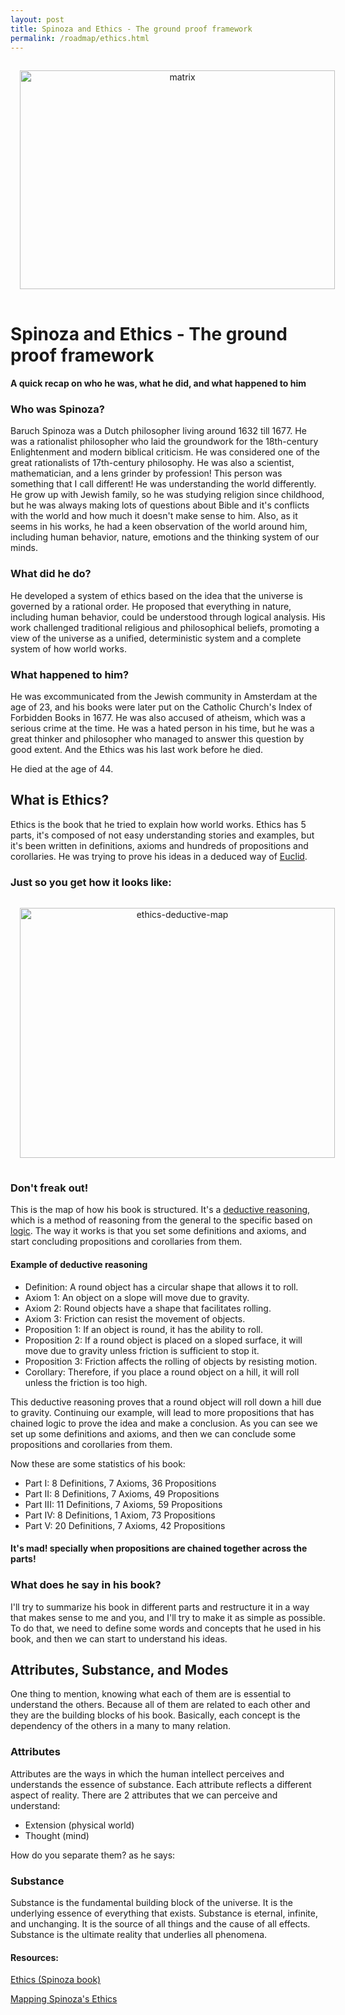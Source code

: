 ```yaml
---
layout: post
title: Spinoza and Ethics - The ground proof framework
permalink: /roadmap/ethics.html
---
```


<div style="text-align:center">
<img
src="{{ absolute_url }}/assets/spinoza.jpeg"
alt="matrix"
title="choice"
width="100%"
height="350px"
style="padding: 15px; "
/>
</div>

# Spinoza and Ethics - The ground proof framework

#### A quick recap on who he was, what he did, and what happened to him

### Who was Spinoza?

Baruch Spinoza was a Dutch philosopher living around 1632 till 1677. He was a rationalist philosopher who laid the groundwork for the 18th-century Enlightenment and modern biblical criticism. He was considered one of the great rationalists of 17th-century philosophy.
He was also a scientist, mathematician, and a lens grinder by profession!
This person was something that I call different! He was understanding the world differently. He grow up with Jewish family, so he was studying religion since childhood, but he was always making lots of questions about Bible and it's conflicts with the world and how much it doesn't make sense to him.
Also, as it seems in his works, he had a keen observation of the world around him, including human behavior, nature, emotions and the thinking system of our minds.

### What did he do?

He developed a system of ethics based on the idea that the universe is governed by a rational order. He proposed that everything in nature, including human behavior, could be understood through logical analysis. His work challenged traditional religious and philosophical beliefs, promoting a view of the universe as a unified, deterministic system and a complete system of how world works.

### What happened to him?

He was excommunicated from the Jewish community in Amsterdam at the age of 23, and his books were later put on the Catholic Church's Index of Forbidden Books in 1677. He was also accused of atheism, which was a serious crime at the time. He was a hated person in his time, but he was a great thinker and philosopher who managed to answer this question by good extent. And the Ethics was his last work before he died.

He died at the age of 44.

## What is Ethics?

Ethics is the book that he tried to explain how world works.
Ethics has 5 parts, it's composed of not easy understanding stories and examples, but it's been written in definitions, axioms and hundreds of propositions and corollaries.
He was trying to prove his ideas in a deduced way of [Euclid](https://en.wikipedia.org/wiki/Euclid).

### Just so you get how it looks like:

<div style="text-align:center">
<img
src="{{ absolute_url }}/assets/ethics-map.png"
alt="ethics-deductive-map"
title="ethics-map"
width="100%"
height="400px"
style="padding: 15px; cursor: pointer;"
onclick="window.open('https://ethica.bc.edu/#/graph')" />
</div>

### Don't freak out!

This is the map of how his book is structured.
It's a [deductive reasoning](https://en.wikipedia.org/wiki/Deductive_reasoning), which is a method of reasoning from the general to the specific based on [logic](https://en.wikipedia.org/wiki/Logic).
The way it works is that you set some definitions and axioms, and start concluding propositions and corollaries from them.

#### Example of deductive reasoning

- Definition: A round object has a circular shape that allows it to roll.
- Axiom 1: An object on a slope will move due to gravity.
- Axiom 2: Round objects have a shape that facilitates rolling.
- Axiom 3: Friction can resist the movement of objects.
- Proposition 1: If an object is round, it has the ability to roll.
- Proposition 2: If a round object is placed on a sloped surface, it will move due to gravity unless friction is sufficient to stop it.
- Proposition 3: Friction affects the rolling of objects by resisting motion.
- Corollary: Therefore, if you place a round object on a hill, it will roll unless the friction is too high.

This deductive reasoning proves that a round object will roll down a hill due to gravity.
Continuing our example, will lead to more propositions that has chained logic to prove the idea and make a conclusion.
As you can see we set up some definitions and axioms, and then we can conclude some propositions and corollaries from them.

Now these are some statistics of his book:

- Part I: 8 Definitions, 7 Axioms, 36 Propositions
- Part II: 8 Definitions, 7 Axioms, 49 Propositions
- Part III: 11 Definitions, 7 Axioms, 59 Propositions
- Part IV: 8 Definitions, 1 Axiom, 73 Propositions
- Part V: 20 Definitions, 7 Axioms, 42 Propositions

#### It's mad! specially when propositions are chained together across the parts!

### What does he say in his book?

I'll try to summarize his book in different parts and restructure it in a way that makes sense to me and you, and I'll try to make it as simple as possible.
To do that, we need to define some words and concepts that he used in his book, and then we can start to understand his ideas.

## Attributes, Substance, and Modes

One thing to mention, knowing what each of them are is essential to understand the others.
Because all of them are related to each other and they are the building blocks of his book.
Basically, each concept is the dependency of the others in a many to many relation.

### Attributes

Attributes are the ways in which the human intellect perceives and understands the essence of substance. Each attribute reflects a different aspect of reality.
There are 2 attributes that we can perceive and understand:

- Extension (physical world)
- Thought (mind)

How do you separate them? as he says:

<!-- > 1D4: By attribute, I understand that which the intellect perceives of substance as constituting its essence.

> 1P2: Two substances having different attributes have nothing in common with one another. -->

### Substance

Substance is the fundamental building block of the universe. It is the underlying essence of everything that exists. Substance is eternal, infinite, and unchanging. It is the source of all things and the cause of all effects. Substance is the ultimate reality that underlies all phenomena.

#### Resources:

[Ethics (Spinoza book)](<https://en.wikipedia.org/wiki/Ethics_(Spinoza_book)>)

[Mapping Spinoza's Ethics](https://ethica.bc.edu/#/graph)

<!-- [Standford Encyclopedia of Philosophy](https://plato.stanford.edu/entries/spinoza/) -->
